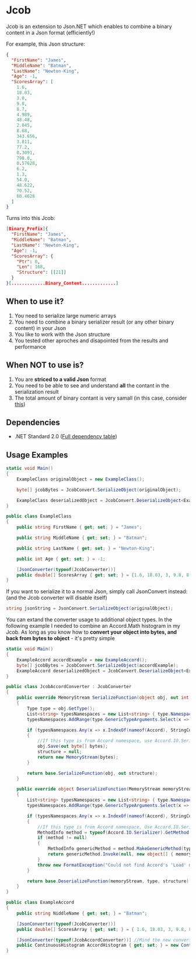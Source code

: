 # Jcob
Jcob is an extension to Json.NET which enables to combine a binary content in a Json format (efficiently!)

For example, this Json structure:
```json
{
  "FirstName": "James",
  "MiddleName": "Batman",
  "LastName": "Newton-King",
  "Age": -1,
  "ScoresArray": [
    1.6,
    18.03,
    3.0,
    9.8,
    8.7,
    4.989,
    48.48,
    2.045,
    8.68,
    343.656,
    3.811,
    77.2,
    0.3091,
    798.0,
    0.57628,
    6.2,
    1.3,
    54.0,
    48.622,
    70.52,
    60.4628
  ]
}
```

Turns into this Jcob:
```json
[Binary_Prefix]{
  "FirstName": "James",
  "MiddleName": "Batman",
  "LastName": "Newton-King",
  "Age": -1,
  "ScoresArray": {
    "Ptr": 0,
    "Len": 168,
    "Structure": [[21]]
  }
}[.............Binary_Content.............]
```

When to use it?
---------------
1. You need to serialize large numeric arrays 
2. You need to combine a binary serializer result (or any other binary content) in your Json 
3. You like to work with the Json structure
4. You tested other aproches and disapointed from the results and performance

When **NOT** to use is?
-----------------------
1. You are **striced to a valid Json** format 
2. You need to be able to see and understand **all** the contant in the serialization result
3. The total amount of binary contant is very samall (in this case, consider [this](https://stackoverflow.com/questions/1443158/binary-data-in-json-string-something-better-than-base64))

Dependencies
------------
- .NET Standard 2.0 ([Full dependency table](https://docs.microsoft.com/en-us/dotnet/standard/net-standard#net-implementation-support))

Usage Examples
--------------
```csharp
static void Main()
{
    ExampleClass originalObject = new ExampleClass();

    byte[] jcobBytes = JcobConvert.SerializeObject(originalObject);

    ExampleClass deserializedObject = JcobConvert.DeserializeObject<ExampleClass>(jcobBytes);
}

public class ExampleClass
{
    public string FirstName { get; set; } = "James";

    public string MiddleName { get; set; } = "Batman";

    public string LastName { get; set; } = "Newton-King";

    public int Age { get; set; } = -1;

    [JsonConverter(typeof(JcobConverter))]
    public double[] ScoresArray { get; set; } = {1.6, 18.03, 3, 9.8, 8.7, 4.989, 48.48, 2.045, 8.68, 343.656, 3.811, 77.2, 0.3091, 798, 0.57628, 6.2, 1.3, 54, 48.622, 70.52, 60.4628};
}
```

If you want to serialize it to a normal Json, simply call JsonConvert instead: (and the Jcob converter will disable itself)
```csharp
string jsonString = JsonConvert.SerializeObject(originalObject);
```

You can extand the converter usage to additional object types. In the following example I needed to combine an Accord.Math histogram in my Jcob. 
As long as you know how to **convert your object into bytes, and back from bytes to object** - it's pretty simple
```csharp
static void Main()
{
    ExampleAccord accordExample = new ExampleAccord();
    byte[] jcobBytes = JcobConvert.SerializeObject(accordExample);
    ExampleAccord deserializedObject = JcobConvert.DeserializeObject<ExampleAccord>(jcobBytes);
}

public class JcobAccordConverter : JcobConverter
{
    public override MemoryStream SerializeFunction(object obj, out int[][] structure)
    {
        Type type = obj.GetType();
        List<string> typesNamespaces = new List<string> { type.Namespace };
        typesNamespaces.AddRange(type.GenericTypeArguments.Select(x => x.Namespace));

        if (typesNamespaces.Any(x => x.IndexOf(nameof(Accord), StringComparison.CurrentCultureIgnoreCase) >= 0))
        {
            //If this type is from Accord namespace, use Accord.IO.Serializer.Save()
            obj.Save(out byte[] bytes);
            structure = null;
            return new MemoryStream(bytes);
        }

        return base.SerializeFunction(obj, out structure);
    }

    public override object DeserializeFunction(MemoryStream memoryStream, Type type, int[][] structure)
    {
        List<string> typesNamespaces = new List<string> { type.Namespace };
        typesNamespaces.AddRange(type.GenericTypeArguments.Select(x => x.Namespace));

        if (typesNamespaces.Any(x => x.IndexOf(nameof(Accord), StringComparison.CurrentCultureIgnoreCase) >= 0))
        {
            //If this type is from Accord namespace, Use Accord.IO.Serializer.Load()
            MethodInfo method = typeof(Accord.IO.Serializer).GetMethod("Load", new Type[] { typeof(byte[]), typeof(SerializerCompression) });
            if (method != null)
            {
                MethodInfo genericMethod = method.MakeGenericMethod(type);
                return genericMethod.Invoke(null, new object[] { memoryStream.ToArray(), SerializerCompression.None });
            }
            throw new FormatException("Could not find Accord's 'Load' method");
        }

        return base.DeserializeFunction(memoryStream, type, structure);
    }
}

public class ExampleAccord
{
    public string NiddleName { get; set; } = "Batman";

    [JsonConverter(typeof(JcobConverter))]
    public double[] ScoresArray { get; set; } = { 1.6, 18.03, 3, 9.8, 8.7 };

    [JsonConverter(typeof(JcobAccordConverter))] //Mind the new converter type
    public ContinuousHistogram AccordHistogram { get; set; } = new ContinuousHistogram(new []{1,2,3}, new Range(0,10));
}
```

